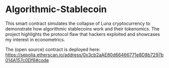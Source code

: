 # Algorithmic-Stablecoin

This smart contract simulates the collapse of Luna cryptocurrency to demonstrate how algorithmic stablecoins work and their tokenomics. The project highlights the protocol flaw that hackers exploited and showcases my interest in econometrics.

The (open source) contract is deployed here:
https://sepolia.etherscan.io/address/0x3cb2aAE80d66466771e8D8b7297b014A157c0Df6#code
